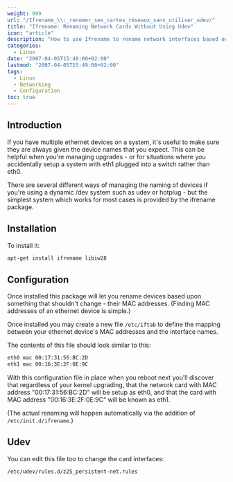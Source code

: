 ```yaml
---
weight: 999
url: "/Ifrename_\\:_renomer_ses_cartes_réseaux_sans_utiliser_udev/"
title: "Ifrename: Renaming Network Cards Without Using Udev"
icon: "article"
description: "How to use Ifrename to rename network interfaces based on MAC addresses without using udev"
categories:
  - Linux
date: "2007-04-05T15:49:00+02:00"
lastmod: "2007-04-05T15:49:00+02:00"
tags:
  - Linux
  - Networking
  - Configuration
toc: true
---
```


## Introduction

If you have multiple ethernet devices on a system, it's useful to make sure they are always given the device names that you expect. This can be helpful when you're managing upgrades - or for situations where you accidentally setup a system with eth1 plugged into a switch rather than eth0.

There are several different ways of managing the naming of devices if you're using a dynamic /dev system such as udev or hotplug - but the simplest system which works for most cases is provided by the ifrename package.

## Installation

To install it:

```bash
apt-get install ifrename libiw28
```

## Configuration

Once installed this package will let you rename devices based upon something that shouldn't change - their MAC addresses. (Finding MAC addresses of an ethernet device is simple.)

Once installed you may create a new file `/etc/iftab` to define the mapping between your ethernet device's MAC addresses and the interface names.

The contents of this file should look similar to this:

```bash
eth0 mac 00:17:31:56:BC:2D
eth1 mac 00:16:3E:2F:0E:9C
```

With this configuration file in place when you reboot next you'll discover that regardless of your kernel upgrading, that the network card with MAC address "00:17:31:56:BC:2D" will be setup as eth0, and that the card with MAC address "00:16:3E:2F:0E:9C" will be known as eth1.

(The actual renaming will happen automatically via the addition of `/etc/init.d/ifrename`.)

## Udev

You can edit this file too to change the card interfaces:

```bash
/etc/udev/rules.d/z25_persistent-net.rules
```
